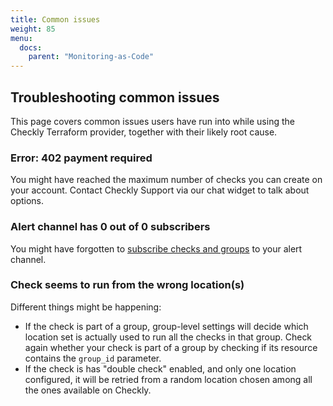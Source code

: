 ```yaml
---
title: Common issues
weight: 85
menu:
  docs:
    parent: "Monitoring-as-Code"
---
```


## Troubleshooting common issues

This page covers common issues users have run into while using the Checkly Terraform provider, together with their likely root cause.

### Error: 402 payment required
You might have reached the maximum number of checks you can create on your account. Contact Checkly Support via our chat widget to talk about options. 

### Alert channel has 0 out of 0 subscribers
You might have forgotten to [subscribe checks and groups](/docs/monitoring-as-code/alerting#alert-channel-subscriptions) to your alert channel.

### Check seems to run from the wrong location(s)
Different things might be happening:
* If the check is part of a group, group-level settings will decide which location set is actually used to run all the checks in that group. Check again whether your check is part of a group by checking if its resource contains the `group_id` parameter.
* If the check is has "double check" enabled, and only one location configured, it will be retried from a random location chosen among all the ones available on Checkly.